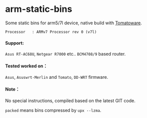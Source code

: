 # arm-static-bins
Some static bins for arm5/7l device, native build with [Tomatoware](https://github.com/lancethepants/tomatoware).

```
Processor	: ARMv7 Processor rev 0 (v7l)
```

#### Support: 

`Asus RT-AC68U`, `Netgear R7000` etc.. `BCM4708/9` based router. 

#### Tested worked on：

 `Asus`, `Asuswrt-Merlin` and `Tomato`, `DD-WRT` firmware. 

#### Note：

No special instructions, compiled based on the latest GIT code.

`packed` means bins compressed by `upx --lzma`.